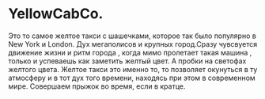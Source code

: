 # YellowCabCo.
Это то самое желтое такси с шашечками, которое так было популярно в New York и London. Дух мегаполисов и крупных город.Сразу чувсвуется движение жизни и ритм города , когда мимо пролетает такая машина , только и успеваешь как заметить желтый цвет. А пробки на светофах желтого цвета. Желтое такси это именно то, то позволяет окунуться в ту атмосферу и в тот дух того времени, находясь при этом в современном мире. Совершаем прыжок во время, если в кратце.
